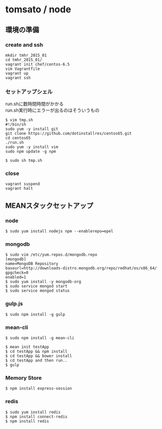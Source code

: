# tomsato / node

## 環境の準備
### create and ssh
```
mkdir tmhr_2015_01
cd tmhr_2015_01/
vagrant init chef/centos-6.5
vim Vagrantfile
vagrant up
vagrant ssh
```

### セットアップシェル
run.shに数時間時間がかかる  
run.sh実行時にエラーが出るのはそういうもの
```
$ vim tmp.sh
#!/bin/sh
sudo yum -y install git
git clone https://github.com/dotinstallres/centos65.git
cd centos65
./run.sh
sudo yum -y install vim
sudo npm update -g npm

$ sudo sh tmp.sh
```

### close
```
vagrant suspend
vagrant halt
```

## MEANスタックセットアップ

### node
```
$ sudo yum install nodejs npm --enablerepo=epel
```

### mongodb
```
$ sudo vim /etc/yum.repos.d/mongodb.repo
[mongodb]
name=MongoDB Repository
baseurl=http://downloads-distro.mongodb.org/repo/redhat/os/x86_64/
gpgcheck=0
enabled=1
$ sudo yum install -y mongodb-org
$ sudo service mongod start
$ sudo service mongod status
```
### gulp.js
```
$ sudo npm install -g gulp
```

### mean-cli
```
$ sudo npm install -g mean-cli

$ mean init testApp
$ cd testApp && npm install
$ cd testApp && bower install
$ cd testApp and then run..
$ gulp
```

### Memory Store
```
$ npm install express-session
```

### redis
```
$ sudo yum install redis
$ npm install connect-redis
$ npm install redis
```

